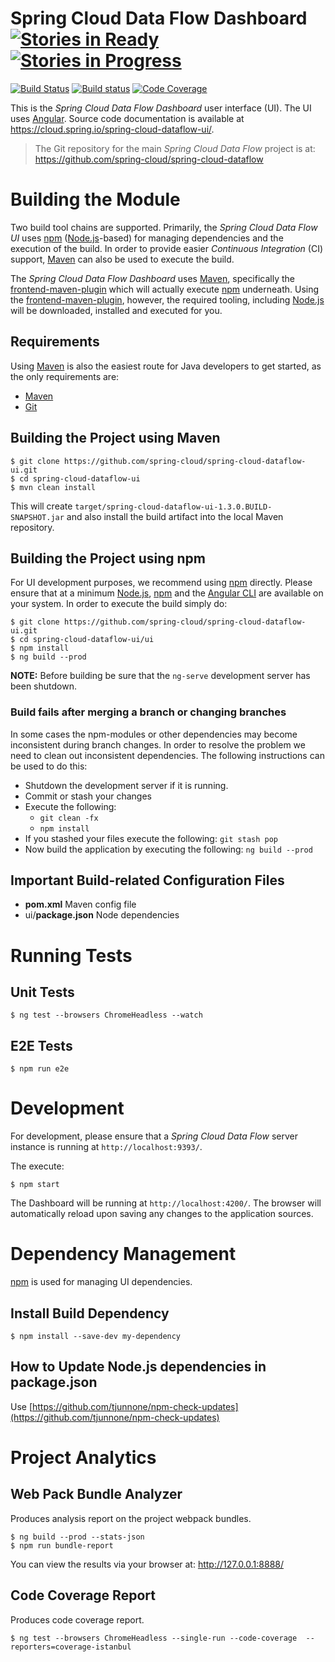 # Spring Cloud Data Flow Dashboard [![Stories in Ready](https://badge.waffle.io/spring-cloud/spring-cloud-dataflow-ui.svg?label=ready&title=Ready)](https://waffle.io/spring-cloud/spring-cloud-dataflow-ui) [![Stories in Progress](https://badge.waffle.io/spring-cloud/spring-cloud-dataflow-ui.svg?label=In%20Progress&title=In%20Progress)](https://waffle.io/spring-cloud/spring-cloud-dataflow-ui)

[![Build Status](https://travis-ci.org/spring-cloud/spring-cloud-dataflow-ui.png?branch=master)](https://travis-ci.org/spring-cloud/spring-cloud-dataflow-ui)
[![Build status](https://ci.appveyor.com/api/projects/status/7pqco2aqjyaphp36/branch/master?svg=true)](https://ci.appveyor.com/project/ghillert/spring-cloud-dataflow-ui/branch/master)
[![Code Coverage](https://codecov.io/gh/spring-cloud/spring-cloud-dataflow-ui/branch/master/graph/badge.svg)](https://codecov.io/gh/spring-cloud/spring-cloud-dataflow-ui/branch/master)

This is the *Spring Cloud Data Flow Dashboard* user interface (UI). The UI uses [Angular][]. Source code documentation is available at https://cloud.spring.io/spring-cloud-dataflow-ui/.

> The Git repository for the main *Spring Cloud Data Flow* project is at: https://github.com/spring-cloud/spring-cloud-dataflow

# Building the Module

Two build tool chains are supported. Primarily, the *Spring Cloud Data Flow UI* uses [npm][] ([Node.js][]-based) for managing dependencies and the execution of the build. In order to provide easier *Continuous Integration* (CI) support, [Maven][] can also be used to execute the build.

The *Spring Cloud Data Flow Dashboard* uses [Maven][], specifically the [frontend-maven-plugin][] which will actually execute [npm][] underneath. Using the [frontend-maven-plugin][], however, the required tooling, including [Node.js][] will be downloaded, installed and executed for you.

## Requirements

Using [Maven][] is also the easiest route for Java developers to get started, as the only requirements are:

* [Maven][]
* [Git][]

## Building the Project using Maven

	$ git clone https://github.com/spring-cloud/spring-cloud-dataflow-ui.git
	$ cd spring-cloud-dataflow-ui
	$ mvn clean install

This will create `target/spring-cloud-dataflow-ui-1.3.0.BUILD-SNAPSHOT.jar` and also install the build artifact into the local Maven repository.

## Building the Project using npm

For UI development purposes, we recommend using [npm][] directly. Please ensure that at a minimum [Node.js][], [npm][] and the [Angular CLI][] are available on your system. In order to execute the build simply do:

	$ git clone https://github.com/spring-cloud/spring-cloud-dataflow-ui.git
	$ cd spring-cloud-dataflow-ui/ui
	$ npm install
	$ ng build --prod

**NOTE:** Before building be sure that the `ng-serve` development server has been shutdown.

### Build fails after merging a branch or changing branches

In some cases the npm-modules or other dependencies may become inconsistent during branch changes.
In order to resolve the problem we need to clean out inconsistent dependencies.
The following instructions can be used to do this:

* Shutdown the development server if it is running.
* Commit or stash your changes
* Execute the following:
	* `git clean -fx`
	* `npm install`
* If you stashed your files execute the following:  `git stash pop`
* Now build the application by executing the following: `ng build --prod`

## Important Build-related Configuration Files

* **pom.xml** Maven config file
* ui/**package.json** Node dependencies

# Running Tests

## Unit Tests

	$ ng test --browsers ChromeHeadless --watch

## E2E Tests

	$ npm run e2e

# Development

For development, please ensure that a *Spring Cloud Data Flow* server instance is running at `http://localhost:9393/`.

The execute:

	$ npm start

The Dashboard will be running at `http://localhost:4200/`. The browser will automatically reload upon saving any changes to the application sources.

# Dependency Management

[npm][] is used for managing UI dependencies.

## Install Build Dependency

	$ npm install --save-dev my-dependency

## How to Update Node.js dependencies in package.json

Use [https://github.com/tjunnone/npm-check-updates](https://github.com/tjunnone/npm-check-updates)

# Project Analytics

## Web Pack Bundle Analyzer
Produces analysis report on the project webpack bundles.

    $ ng build --prod --stats-json
    $ npm run bundle-report

You can view the results via your browser at: http://127.0.0.1:8888/

## Code Coverage Report
Produces code coverage report.

    $ ng test --browsers ChromeHeadless --single-run --code-coverage  --reporters=coverage-istanbul

[Angular]: https://angular.io/
[Angular CLI]: https://cli.angular.io/
[frontend-maven-plugin]: https://github.com/eirslett/frontend-maven-plugin
[Git]: https://git-scm.com/
[Maven]: https://maven.apache.org/
[Node.js]: https://nodejs.org/
[npm]: https://www.npmjs.com/
[Protractor]: https://github.com/angular/protractor


